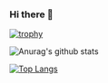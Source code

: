 ### Hi there 👋

[![trophy](https://github-profile-trophy.vercel.app/?username=Toheeb345&theme=onedark)](https://github.com/ryo-ma/github-profile-trophy)


![Anurag's github stats](https://github-readme-stats.vercel.app/api?username=Toheeb345)


[![Top Langs](https://github-readme-stats.vercel.app/api/top-langs/?username=Toheeb345)](https://github.com/anuraghazra/github-readme-stats)
<!--
**Toheeb345/Toheeb345** is a ✨ _special_ ✨ repository because its `README.md` (this file) appears on your GitHub profile.

Here are some ideas to get you started:

- 🔭 I’m currently working on ...
- 🌱 I’m currently learning ...
- 👯 I’m looking to collaborate on ...
- 🤔 I’m looking for help with ...
- 💬 Ask me about ...
- 📫 How to reach me: ...
- 😄 Pronouns: ...
- ⚡ Fun fact: ...
-->
